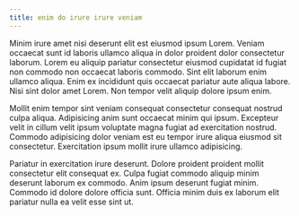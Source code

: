 ```yaml
---
title: enim do irure irure veniam
---
```


Minim irure amet nisi deserunt elit est eiusmod ipsum Lorem. Veniam occaecat sunt id laboris ullamco aliqua in dolor proident dolor consectetur laborum. Lorem eu aliquip pariatur consectetur eiusmod cupidatat id fugiat non commodo non occaecat laboris commodo. Sint elit laborum enim ullamco aliqua. Enim ex incididunt quis occaecat pariatur aute aliqua labore. Nisi sint dolor amet Lorem. Non tempor velit aliquip dolore ipsum enim.

Mollit enim tempor sint veniam consequat consectetur consequat nostrud culpa aliqua. Adipisicing anim sunt occaecat minim qui ipsum. Excepteur velit in cillum velit ipsum voluptate magna fugiat ad exercitation nostrud. Commodo adipisicing dolor veniam est eu tempor irure aliqua eiusmod sit consectetur. Exercitation ipsum mollit irure ullamco adipisicing.

Pariatur in exercitation irure deserunt. Dolore proident proident mollit consectetur elit consequat ex. Culpa fugiat commodo aliquip minim deserunt laborum ex commodo. Anim ipsum deserunt fugiat minim. Commodo id dolore dolore officia sunt. Officia minim duis ex laborum elit pariatur nulla ea velit esse sint ut.